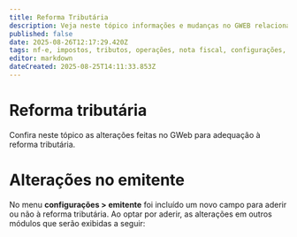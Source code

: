 ```yaml
---
title: Reforma Tributária
description: Veja neste tópico informações e mudanças no GWEB relacionadas à reforma tributária.
published: false
date: 2025-08-26T12:17:29.420Z
tags: nf-e, impostos, tributos, operações, nota fiscal, configurações, emitente, nfc-e, cbs, ibs, imposto seletivo, ct-e
editor: markdown
dateCreated: 2025-08-25T14:11:33.853Z
---
```


# Reforma tributária
Confira neste tópico as alterações feitas no GWeb para adequação à reforma tributária.

# Alterações no emitente

No menu **configurações > emitente** foi incluído um novo campo para aderir ou não à reforma tributária. Ao optar por aderir, as alterações em outros módulos que serão exibidas a seguir:

